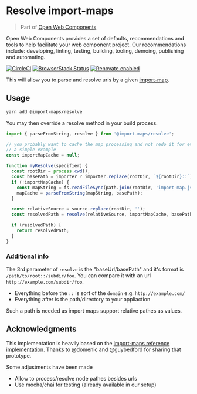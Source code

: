 # Resolve import-maps

> Part of [Open Web Components](https://github.com/open-wc/open-wc/)

Open Web Components provides a set of defaults, recommendations and tools to help facilitate your web component project. Our recommendations include: developing, linting, testing, building, tooling, demoing, publishing and automating.

[![CircleCI](https://circleci.com/gh/open-wc/open-wc.svg?style=shield)](https://circleci.com/gh/open-wc/open-wc)
[![BrowserStack Status](https://www.browserstack.com/automate/badge.svg?badge_key=M2UrSFVRang2OWNuZXlWSlhVc3FUVlJtTDkxMnp6eGFDb2pNakl4bGxnbz0tLUE5RjhCU0NUT1ZWa0NuQ3MySFFWWnc9PQ==--86f7fac07cdbd01dd2b26ae84dc6c8ca49e45b50)](https://www.browserstack.com/automate/public-build/M2UrSFVRang2OWNuZXlWSlhVc3FUVlJtTDkxMnp6eGFDb2pNakl4bGxnbz0tLUE5RjhCU0NUT1ZWa0NuQ3MySFFWWnc9PQ==--86f7fac07cdbd01dd2b26ae84dc6c8ca49e45b50)
[![Renovate enabled](https://img.shields.io/badge/renovate-enabled-brightgreen.svg)](https://renovatebot.com/)

This will allow you to parse and resolve urls by a given [import-map](https://github.com/WICG/import-maps).

## Usage

```bash
yarn add @import-maps/resolve
```

You may then override a resolve method in your build process.

```js
import { parseFromString, resolve } from '@import-maps/resolve';

// you probably want to cache the map processing and not redo it for every resolve
// a simple example
const importMapCache = null;

function myResolve(specifier) {
  const rootDir = process.cwd();
  const basePath = importer ? importer.replace(rootDir, `${rootDir}::`) : `${rootDir}::`;
  if (!importMapCache) {
    const mapString = fs.readFileSync(path.join(rootDir, 'import-map.json'), 'utf-8');
    mapCache = parseFromString(mapString, basePath);
  }

  const relativeSource = source.replace(rootDir, '');
  const resolvedPath = resolve(relativeSource, importMapCache, basePath);

  if (resolvedPath) {
    return resolvedPath;
  }
}
```

### Additional info

The 3rd parameter of `resolve` is the "baseUrl/basePath" and it's format is `/path/to/root::/subdir/foo`.
You can compare it with an url `http://example.com/subdir/foo`.
- Everything before the `::` is sort of the `domain` e.g. `http://example.com/`
- Everything after is the path/directory to your appliaction

Such a path is needed as import maps support relative pathes as values.

## Acknowledgments
This implementation is heavily based on the [import-maps reference implementation](https://github.com/WICG/import-maps/tree/master/reference-implementation).
Thanks to @domenic and @guybedford for sharing that prototype.

Some adjustments have been made
- Allow to process/resolve node pathes besides urls
- Use mocha/chai for testing (already available in our setup)

<script>
  export default {
    mounted() {
      const editLink = document.querySelector('.edit-link a');
      if (editLink) {
        const url = editLink.href;
        editLink.href = url.substr(0, url.indexOf('/master/')) + '/master/packages/import-maps-process/README.md';
      }
    }
  }
</script>
